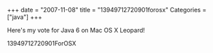 +++
date = "2007-11-08"
title = "13949712720901forosx"
Categories = ["java"]
+++

Here's my vote for Java 6 on Mac OS X Leopard!  
  
13949712720901ForOSX

